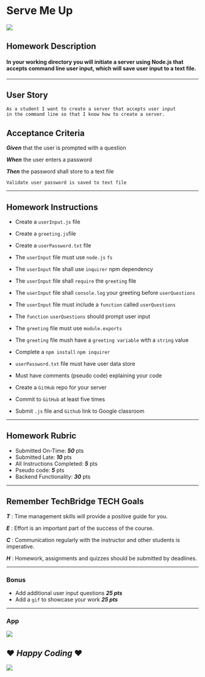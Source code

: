 # Serve Me Up 
![](img/hw.gif)

## Homework Description 
#### In your working directory you will initiate a server using Node.js that accepts command line user input, which will save user input to a text file. 
---
## User Story 
    As a student I want to create a server that accepts user input 
    in the command line so that I know how to create a server. 

## Acceptance Criteria 
**_Given_** that the user is prompted with a question

**_When_** the user enters a password

**_Then_** the password shall store to a text file 

    Validate user password is saved to text file 
---
## Homework Instructions 
* Create a `userInput.js` file 
* Create a `greeting.js`file 
* Create a `userPassword.txt` file 

* The `userInput` file must use `node.js` `fs` 
* The `userInput` file shall use `inquirer` npm dependency
* The `userInput` file shall `require` the `greeting` file 
* The `userInput` file shall `console.log` your greeting before `userQuestions`
* The `userInput` file must include a `function` called `userQuestions`

* The `function` `userQuestions` should prompt user input

* The `greeting` file must use `module.exports` 
* The `greeting` file mush have a `greeting variable` with a `string` value 

* Complete a `npm install` `npm inquirer` 

* `userPassword.txt` file must have user data store

* Must have comments (pseudo code) explaining your code 

* Create a `GitHub` repo for your server 
* Commit to `GitHub` at least five times
* Submit `.js` file and `Github` link to Google classroom


---
## Homework Rubric 
* Submitted On-Time: **_50_** pts
* Submitted Late: **_10_** pts
* All Instructions Completed: **_5_** pts
* Pseudo code: **_5_** pts
* Backend Functionality: **_30_** pts
---
## Remember TechBridge TECH Goals

**_T_** : Time management skills will provide a positive guide for you.

**_E_** : Effort is an important part of the success of the course.
    
**_C_** : Communication regularly with the instructor and other students is imperative.
    
**_H_** :  Homework, assignments and quizzes should be submitted by deadlines.

---
### Bonus 
* Add additional user input questions **_25 pts_**
* Add a `gif` to showcase your work **_25 pts_**
---
### App
![](images/images/techbridge.gif)


## ❤ **_Happy Coding_** ❤
![](images/images/TechBridgeLogo.png)